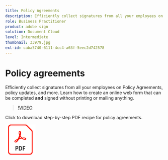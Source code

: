 ```yaml
---
title: Policy Agreements
description: Efficiently collect signatures from all your employees on policy agreements, updates, and more
role: Business Practitioner
product: adobe sign
solution: Document Cloud
level: Intermediate
thumbnail: 33979.jpg
exl-id: caba5740-6111-4cc4-a63f-5eec2d742578
---
```

# Policy agreements

Efficiently collect signatures from all your employees on Policy Agreements, policy updates, and more. Learn how to create an online web form that can be completed **and** signed without printing or mailing anything.

>[!VIDEO](https://video.tv.adobe.com/v/33979?hidetitle=true)

Click to download step-by-step PDF recipe for policy agreements.

[![Download PDF Recipe](../assets/acrobat_PDF_96.png)](../assets/adobe-sign_set_up_a_web_form_use_case.pdf)

